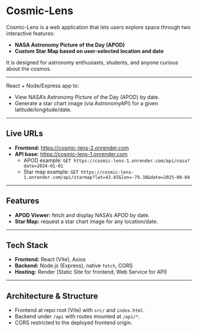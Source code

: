 # Cosmic-Lens

Cosmic-Lens is a web application that lets users explore space through two interactive features:

- **NASA Astronomy Picture of the Day (APOD)**
- **Custom Star Map based on user-selected location and date**

It is designed for astronomy enthusiasts, students, and anyone curious about the cosmos.

---

React + Node/Express app to:
- View NASA’s Astronomy Picture of the Day (APOD) by date.
- Generate a star chart image (via AstronomyAPI) for a given latitude/longitude/date.

---

## Live URLs

- **Frontend:** https://cosmic-lens-2.onrender.com
- **API base:** https://cosmic-lens-1.onrender.com  
  - APOD example: `GET https://cosmic-lens-1.onrender.com/api/nasa?date=2024-01-01`
  - Star map example: `GET https://cosmic-lens-1.onrender.com/api/starmap?lat=43.65&lon=-79.38&date=2025-08-04`

---

## Features

- **APOD Viewer:** fetch and display NASA’s APOD by date.
- **Star Map:** request a star chart image for any location/date.

---

## Tech Stack

- **Frontend:** React (Vite), Axios
- **Backend:** Node.js (Express), native `fetch`, CORS
- **Hosting:** Render (Static Site for frontend, Web Service for API)

---

## Architecture & Structure

- Frontend at repo root (Vite) with `src/` and `index.html`.
- Backend under `/api` with routes mounted at `/api/*`.
- CORS restricted to the deployed frontend origin.


